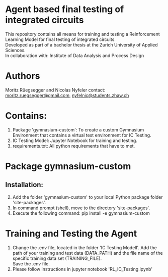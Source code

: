 # Agent based final testing of integrated circuits
This repository contains all means for training and testing a Reinforcement Learning Model for final testing of integrated circuits.\
Developed as part of a bachelor thesis at the Zurich University of Applied Sciences.\
In collaboration with: Institute of Data Analysis and Process Design
# Authors
Moritz Rüegsegger and Nicolas Nyfeler
contact: moritz.ruegsegger@gmail.com, nyfelnic@students.zhaw.ch
# Contains:
1) Package 'gymnasium-custom': To create a custom Gymnasium Environment that contains a virtual test environment for IC Testing.
2) IC Testing Model: Jupyter Notebook for training and testing.
3) requirements.txt: All python requirements that have to met.
# Package gymnasium-custom
## Installation:
2) Add the folder 'gymnasium-custom' to your local Python package folder 'site-packages'.
3) In command prompt (shell), move to the directory 'site-packages'.
4) Execute the following command: pip install -e gymnasium-custom
# Training and Testing the Agent
1) Change the .env file, located in the folder 'IC Testing Modell'. Add the path of your training and test data (DATA_PATH) and the file name of the specific training data set (TRAINING_FILE).\
Save the .env file.
2) Please follow instructions in jupyter notebook 'RL_IC_Testing.ipynb'
